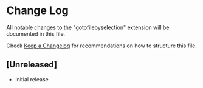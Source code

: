 # Change Log

All notable changes to the "gotofilebyselection" extension will be documented in this file.

Check [Keep a Changelog](http://keepachangelog.com/) for recommendations on how to structure this file.

## [Unreleased]

- Initial release